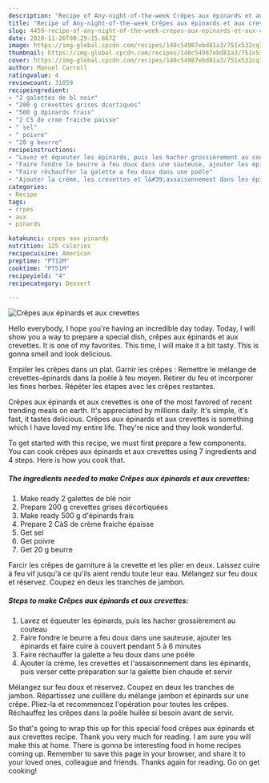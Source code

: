 ```yaml
---
description: "Recipe of Any-night-of-the-week Crêpes aux épinards et aux crevettes"
title: "Recipe of Any-night-of-the-week Crêpes aux épinards et aux crevettes"
slug: 4459-recipe-of-any-night-of-the-week-crepes-aux-epinards-et-aux-crevettes
date: 2020-11-26T00:29:15.667Z
image: https://img-global.cpcdn.com/recipes/140c54987ebd81a3/751x532cq70/crepes-aux-epinards-et-aux-crevettes-photo-principale-de-la-recette.jpg
thumbnail: https://img-global.cpcdn.com/recipes/140c54987ebd81a3/751x532cq70/crepes-aux-epinards-et-aux-crevettes-photo-principale-de-la-recette.jpg
cover: https://img-global.cpcdn.com/recipes/140c54987ebd81a3/751x532cq70/crepes-aux-epinards-et-aux-crevettes-photo-principale-de-la-recette.jpg
author: Manuel Carroll
ratingvalue: 4
reviewcount: 31859
recipeingredient:
- "2 galettes de bl noir"
- "200 g crevettes grises dcortiques"
- "500 g dpinards frais"
- "2 CS de crme fraiche paisse"
- " sel"
- " poivre"
- "20 g beurre"
recipeinstructions:
- "Lavez et équeuter les épinards, puis les hacher grossièrement au couteau"
- "Faire fondre le beurre a feu doux dans une sauteuse, ajouter les épinards et faire cuire à couvert pendant 5 à 6 minutes"
- "Faire réchauffer la galette a feu doux dans une poêle"
- "Ajouter la crème, les crevettes et l&#39;assaisonnement dans les épinards, puis verser cette préparation sur la galette bien chaude et servir"
categories:
- Recipe
tags:
- crpes
- aux
- pinards

katakunci: crpes aux pinards 
nutrition: 125 calories
recipecuisine: American
preptime: "PT12M"
cooktime: "PT51M"
recipeyield: "4"
recipecategory: Dessert

---
```



![Crêpes aux épinards et aux crevettes](https://img-global.cpcdn.com/recipes/140c54987ebd81a3/751x532cq70/crepes-aux-epinards-et-aux-crevettes-photo-principale-de-la-recette.jpg)

Hello everybody, I hope you're having an incredible day today. Today, I will show you a way to prepare a special dish, crêpes aux épinards et aux crevettes. It is one of my favorites. This time, I will make it a bit tasty. This is gonna smell and look delicious.

Empiler les crêpes dans un plat. Garnir les crêpes : Remettre le mélange de crevettes-épinards dans la poêle à feu moyen. Retirer du feu et incorporer les fines herbes. Répéter les étapes avec les crêpes restantes.

Crêpes aux épinards et aux crevettes is one of the most favored of recent trending meals on earth. It's appreciated by millions daily. It's simple, it's fast, it tastes delicious. Crêpes aux épinards et aux crevettes is something which I have loved my entire life. They're nice and they look wonderful.


To get started with this recipe, we must first prepare a few components. You can cook crêpes aux épinards et aux crevettes using 7 ingredients and 4 steps. Here is how you cook that.

<!--inarticleads1-->

##### The ingredients needed to make Crêpes aux épinards et aux crevettes:

1. Make ready 2 galettes de blé noir
1. Prepare 200 g crevettes grises décortiquées
1. Make ready 500 g d&#39;épinards frais
1. Prepare 2 CàS de crème fraiche épaisse
1. Get  sel
1. Get  poivre
1. Get 20 g beurre


Farcir les crêpes de garniture à la crevette et les plier en deux. Laissez cuire à feu vif jusqu&#39;à ce qu&#39;ils aient rendu toute leur eau. Mélangez sur feu doux et réservez. Coupez en deux les tranches de jambon. 

<!--inarticleads2-->

##### Steps to make Crêpes aux épinards et aux crevettes:

1. Lavez et équeuter les épinards, puis les hacher grossièrement au couteau
1. Faire fondre le beurre a feu doux dans une sauteuse, ajouter les épinards et faire cuire à couvert pendant 5 à 6 minutes
1. Faire réchauffer la galette a feu doux dans une poêle
1. Ajouter la crème, les crevettes et l&#39;assaisonnement dans les épinards, puis verser cette préparation sur la galette bien chaude et servir


Mélangez sur feu doux et réservez. Coupez en deux les tranches de jambon. Répartissez une cuillère du mélange jambon et épinards sur une crêpe. Pliez-la et recommencez l&#39;opération pour toutes les crêpes. Réchauffez les crêpes dans la poêle huilée si besoin avant de servir. 

So that's going to wrap this up for this special food crêpes aux épinards et aux crevettes recipe. Thank you very much for reading. I am sure you will make this at home. There is gonna be interesting food in home recipes coming up. Remember to save this page in your browser, and share it to your loved ones, colleague and friends. Thanks again for reading. Go on get cooking!
